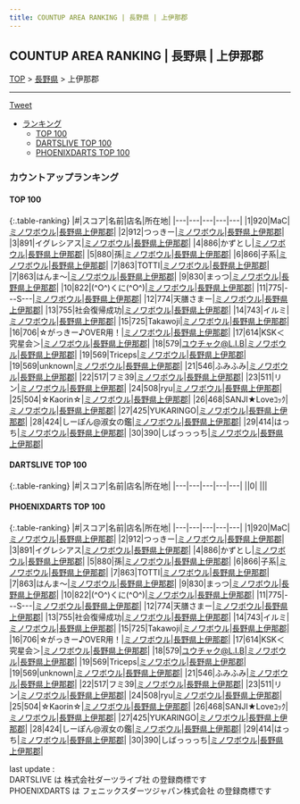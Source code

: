 ```yaml
---
title: COUNTUP AREA RANKING | 長野県 | 上伊那郡
---
```

## COUNTUP AREA RANKING | 長野県 | 上伊那郡

[TOP](/darts/rank/) > [長野県](/darts/rank/長野県/) > 上伊那郡

___

<a href="https://twitter.com/share?ref_src=twsrc%5Etfw" data-text="COUNTUP AREA RANKING | 長野県上伊那郡" class="twitter-share-button" data-hashtags="DARTSLIVE,PHOENIXDARTS,darts,ダーツ" data-show-count="false">Tweet</a>

* [ランキング](#カウントアップランキング)
    * [TOP 100](#top-100)
    * [DARTSLIVE TOP 100](#dartslive-top-100)
    * [PHOENIXDARTS TOP 100](#phoenixdarts-top-100)

### カウントアップランキング

#### TOP 100



{:.table-ranking}
|#|スコア|名前|店名|所在地|
|---|---|---|---|---|
|1|920|<span class="rank-name-pd">MaC</span>|<a href="https://vs.phoenixdarts.com/jp/shop/shopDetailInfo/s_89566?s_seq=89566">ミノワボウル</a>|<a href="/darts/rank/長野県/上伊那郡">長野県上伊那郡</a>|
|2|912|<span class="rank-name-pd">つっきー</span>|<a href="https://vs.phoenixdarts.com/jp/shop/shopDetailInfo/s_89566?s_seq=89566">ミノワボウル</a>|<a href="/darts/rank/長野県/上伊那郡">長野県上伊那郡</a>|
|3|891|<span class="rank-name-pd">イグレシアス</span>|<a href="https://vs.phoenixdarts.com/jp/shop/shopDetailInfo/s_89566?s_seq=89566">ミノワボウル</a>|<a href="/darts/rank/長野県/上伊那郡">長野県上伊那郡</a>|
|4|886|<span class="rank-name-pd">かずとし</span>|<a href="https://vs.phoenixdarts.com/jp/shop/shopDetailInfo/s_89566?s_seq=89566">ミノワボウル</a>|<a href="/darts/rank/長野県/上伊那郡">長野県上伊那郡</a>|
|5|880|<span class="rank-name-pd">孫</span>|<a href="https://vs.phoenixdarts.com/jp/shop/shopDetailInfo/s_89566?s_seq=89566">ミノワボウル</a>|<a href="/darts/rank/長野県/上伊那郡">長野県上伊那郡</a>|
|6|866|<span class="rank-name-pd">子系</span>|<a href="https://vs.phoenixdarts.com/jp/shop/shopDetailInfo/s_89566?s_seq=89566">ミノワボウル</a>|<a href="/darts/rank/長野県/上伊那郡">長野県上伊那郡</a>|
|7|863|<span class="rank-name-pd">TOTTI</span>|<a href="https://vs.phoenixdarts.com/jp/shop/shopDetailInfo/s_89566?s_seq=89566">ミノワボウル</a>|<a href="/darts/rank/長野県/上伊那郡">長野県上伊那郡</a>|
|7|863|<span class="rank-name-pd">はんま～</span>|<a href="https://vs.phoenixdarts.com/jp/shop/shopDetailInfo/s_89566?s_seq=89566">ミノワボウル</a>|<a href="/darts/rank/長野県/上伊那郡">長野県上伊那郡</a>|
|9|830|<span class="rank-name-pd">まっつ</span>|<a href="https://vs.phoenixdarts.com/jp/shop/shopDetailInfo/s_89566?s_seq=89566">ミノワボウル</a>|<a href="/darts/rank/長野県/上伊那郡">長野県上伊那郡</a>|
|10|822|<span class="rank-name-pd">(^O^)くに(^O^)</span>|<a href="https://vs.phoenixdarts.com/jp/shop/shopDetailInfo/s_89566?s_seq=89566">ミノワボウル</a>|<a href="/darts/rank/長野県/上伊那郡">長野県上伊那郡</a>|
|11|775|<span class="rank-name-pd">---S---</span>|<a href="https://vs.phoenixdarts.com/jp/shop/shopDetailInfo/s_89566?s_seq=89566">ミノワボウル</a>|<a href="/darts/rank/長野県/上伊那郡">長野県上伊那郡</a>|
|12|774|<span class="rank-name-pd">天膳さまー</span>|<a href="https://vs.phoenixdarts.com/jp/shop/shopDetailInfo/s_89566?s_seq=89566">ミノワボウル</a>|<a href="/darts/rank/長野県/上伊那郡">長野県上伊那郡</a>|
|13|755|<span class="rank-name-pd">社会復帰成功</span>|<a href="https://vs.phoenixdarts.com/jp/shop/shopDetailInfo/s_89566?s_seq=89566">ミノワボウル</a>|<a href="/darts/rank/長野県/上伊那郡">長野県上伊那郡</a>|
|14|743|<span class="rank-name-pd">イルミ</span>|<a href="https://vs.phoenixdarts.com/jp/shop/shopDetailInfo/s_89566?s_seq=89566">ミノワボウル</a>|<a href="/darts/rank/長野県/上伊那郡">長野県上伊那郡</a>|
|15|725|<span class="rank-name-pd">Takawoji</span>|<a href="https://vs.phoenixdarts.com/jp/shop/shopDetailInfo/s_89566?s_seq=89566">ミノワボウル</a>|<a href="/darts/rank/長野県/上伊那郡">長野県上伊那郡</a>|
|16|706|<span class="rank-name-pd">☆がっきー♪OVER用！</span>|<a href="https://vs.phoenixdarts.com/jp/shop/shopDetailInfo/s_89566?s_seq=89566">ミノワボウル</a>|<a href="/darts/rank/長野県/上伊那郡">長野県上伊那郡</a>|
|17|614|<span class="rank-name-pd">KSK＜究星会＞</span>|<a href="https://vs.phoenixdarts.com/jp/shop/shopDetailInfo/s_89566?s_seq=89566">ミノワボウル</a>|<a href="/darts/rank/長野県/上伊那郡">長野県上伊那郡</a>|
|18|579|<span class="rank-name-pd">ユウチャク@L.I.B</span>|<a href="https://vs.phoenixdarts.com/jp/shop/shopDetailInfo/s_89566?s_seq=89566">ミノワボウル</a>|<a href="/darts/rank/長野県/上伊那郡">長野県上伊那郡</a>|
|19|569|<span class="rank-name-pd">Triceps</span>|<a href="https://vs.phoenixdarts.com/jp/shop/shopDetailInfo/s_89566?s_seq=89566">ミノワボウル</a>|<a href="/darts/rank/長野県/上伊那郡">長野県上伊那郡</a>|
|19|569|<span class="rank-name-pd">unknown</span>|<a href="https://vs.phoenixdarts.com/jp/shop/shopDetailInfo/s_89566?s_seq=89566">ミノワボウル</a>|<a href="/darts/rank/長野県/上伊那郡">長野県上伊那郡</a>|
|21|546|<span class="rank-name-pd">ふみふみ</span>|<a href="https://vs.phoenixdarts.com/jp/shop/shopDetailInfo/s_89566?s_seq=89566">ミノワボウル</a>|<a href="/darts/rank/長野県/上伊那郡">長野県上伊那郡</a>|
|22|517|<span class="rank-name-pd">フミ39</span>|<a href="https://vs.phoenixdarts.com/jp/shop/shopDetailInfo/s_89566?s_seq=89566">ミノワボウル</a>|<a href="/darts/rank/長野県/上伊那郡">長野県上伊那郡</a>|
|23|511|<span class="rank-name-pd">リン</span>|<a href="https://vs.phoenixdarts.com/jp/shop/shopDetailInfo/s_89566?s_seq=89566">ミノワボウル</a>|<a href="/darts/rank/長野県/上伊那郡">長野県上伊那郡</a>|
|24|508|<span class="rank-name-pd">ryu</span>|<a href="https://vs.phoenixdarts.com/jp/shop/shopDetailInfo/s_89566?s_seq=89566">ミノワボウル</a>|<a href="/darts/rank/長野県/上伊那郡">長野県上伊那郡</a>|
|25|504|<span class="rank-name-pd">☆Kaorin☆</span>|<a href="https://vs.phoenixdarts.com/jp/shop/shopDetailInfo/s_89566?s_seq=89566">ミノワボウル</a>|<a href="/darts/rank/長野県/上伊那郡">長野県上伊那郡</a>|
|26|468|<span class="rank-name-pd">SANJI★Loveｺｯｸ</span>|<a href="https://vs.phoenixdarts.com/jp/shop/shopDetailInfo/s_89566?s_seq=89566">ミノワボウル</a>|<a href="/darts/rank/長野県/上伊那郡">長野県上伊那郡</a>|
|27|425|<span class="rank-name-pd">YUKARINGO</span>|<a href="https://vs.phoenixdarts.com/jp/shop/shopDetailInfo/s_89566?s_seq=89566">ミノワボウル</a>|<a href="/darts/rank/長野県/上伊那郡">長野県上伊那郡</a>|
|28|424|<span class="rank-name-pd">しーぽん@淑女の鑑</span>|<a href="https://vs.phoenixdarts.com/jp/shop/shopDetailInfo/s_89566?s_seq=89566">ミノワボウル</a>|<a href="/darts/rank/長野県/上伊那郡">長野県上伊那郡</a>|
|29|414|<span class="rank-name-pd">はっち</span>|<a href="https://vs.phoenixdarts.com/jp/shop/shopDetailInfo/s_89566?s_seq=89566">ミノワボウル</a>|<a href="/darts/rank/長野県/上伊那郡">長野県上伊那郡</a>|
|30|390|<span class="rank-name-pd">しばっっっち</span>|<a href="https://vs.phoenixdarts.com/jp/shop/shopDetailInfo/s_89566?s_seq=89566">ミノワボウル</a>|<a href="/darts/rank/長野県/上伊那郡">長野県上伊那郡</a>|


#### DARTSLIVE TOP 100



{:.table-ranking}
|#|スコア|名前|店名|所在地|
|---|---|---|---|---|
||0|<span class="rank-name-dl"> </span>|<a href=""></a>|<a href="/darts/rank//"></a>|


#### PHOENIXDARTS TOP 100



{:.table-ranking}
|#|スコア|名前|店名|所在地|
|---|---|---|---|---|
|1|920|<span class="rank-name-pd">MaC</span>|<a href="https://vs.phoenixdarts.com/jp/shop/shopDetailInfo/s_89566?s_seq=89566">ミノワボウル</a>|<a href="/darts/rank/長野県/上伊那郡">長野県上伊那郡</a>|
|2|912|<span class="rank-name-pd">つっきー</span>|<a href="https://vs.phoenixdarts.com/jp/shop/shopDetailInfo/s_89566?s_seq=89566">ミノワボウル</a>|<a href="/darts/rank/長野県/上伊那郡">長野県上伊那郡</a>|
|3|891|<span class="rank-name-pd">イグレシアス</span>|<a href="https://vs.phoenixdarts.com/jp/shop/shopDetailInfo/s_89566?s_seq=89566">ミノワボウル</a>|<a href="/darts/rank/長野県/上伊那郡">長野県上伊那郡</a>|
|4|886|<span class="rank-name-pd">かずとし</span>|<a href="https://vs.phoenixdarts.com/jp/shop/shopDetailInfo/s_89566?s_seq=89566">ミノワボウル</a>|<a href="/darts/rank/長野県/上伊那郡">長野県上伊那郡</a>|
|5|880|<span class="rank-name-pd">孫</span>|<a href="https://vs.phoenixdarts.com/jp/shop/shopDetailInfo/s_89566?s_seq=89566">ミノワボウル</a>|<a href="/darts/rank/長野県/上伊那郡">長野県上伊那郡</a>|
|6|866|<span class="rank-name-pd">子系</span>|<a href="https://vs.phoenixdarts.com/jp/shop/shopDetailInfo/s_89566?s_seq=89566">ミノワボウル</a>|<a href="/darts/rank/長野県/上伊那郡">長野県上伊那郡</a>|
|7|863|<span class="rank-name-pd">TOTTI</span>|<a href="https://vs.phoenixdarts.com/jp/shop/shopDetailInfo/s_89566?s_seq=89566">ミノワボウル</a>|<a href="/darts/rank/長野県/上伊那郡">長野県上伊那郡</a>|
|7|863|<span class="rank-name-pd">はんま～</span>|<a href="https://vs.phoenixdarts.com/jp/shop/shopDetailInfo/s_89566?s_seq=89566">ミノワボウル</a>|<a href="/darts/rank/長野県/上伊那郡">長野県上伊那郡</a>|
|9|830|<span class="rank-name-pd">まっつ</span>|<a href="https://vs.phoenixdarts.com/jp/shop/shopDetailInfo/s_89566?s_seq=89566">ミノワボウル</a>|<a href="/darts/rank/長野県/上伊那郡">長野県上伊那郡</a>|
|10|822|<span class="rank-name-pd">(^O^)くに(^O^)</span>|<a href="https://vs.phoenixdarts.com/jp/shop/shopDetailInfo/s_89566?s_seq=89566">ミノワボウル</a>|<a href="/darts/rank/長野県/上伊那郡">長野県上伊那郡</a>|
|11|775|<span class="rank-name-pd">---S---</span>|<a href="https://vs.phoenixdarts.com/jp/shop/shopDetailInfo/s_89566?s_seq=89566">ミノワボウル</a>|<a href="/darts/rank/長野県/上伊那郡">長野県上伊那郡</a>|
|12|774|<span class="rank-name-pd">天膳さまー</span>|<a href="https://vs.phoenixdarts.com/jp/shop/shopDetailInfo/s_89566?s_seq=89566">ミノワボウル</a>|<a href="/darts/rank/長野県/上伊那郡">長野県上伊那郡</a>|
|13|755|<span class="rank-name-pd">社会復帰成功</span>|<a href="https://vs.phoenixdarts.com/jp/shop/shopDetailInfo/s_89566?s_seq=89566">ミノワボウル</a>|<a href="/darts/rank/長野県/上伊那郡">長野県上伊那郡</a>|
|14|743|<span class="rank-name-pd">イルミ</span>|<a href="https://vs.phoenixdarts.com/jp/shop/shopDetailInfo/s_89566?s_seq=89566">ミノワボウル</a>|<a href="/darts/rank/長野県/上伊那郡">長野県上伊那郡</a>|
|15|725|<span class="rank-name-pd">Takawoji</span>|<a href="https://vs.phoenixdarts.com/jp/shop/shopDetailInfo/s_89566?s_seq=89566">ミノワボウル</a>|<a href="/darts/rank/長野県/上伊那郡">長野県上伊那郡</a>|
|16|706|<span class="rank-name-pd">☆がっきー♪OVER用！</span>|<a href="https://vs.phoenixdarts.com/jp/shop/shopDetailInfo/s_89566?s_seq=89566">ミノワボウル</a>|<a href="/darts/rank/長野県/上伊那郡">長野県上伊那郡</a>|
|17|614|<span class="rank-name-pd">KSK＜究星会＞</span>|<a href="https://vs.phoenixdarts.com/jp/shop/shopDetailInfo/s_89566?s_seq=89566">ミノワボウル</a>|<a href="/darts/rank/長野県/上伊那郡">長野県上伊那郡</a>|
|18|579|<span class="rank-name-pd">ユウチャク@L.I.B</span>|<a href="https://vs.phoenixdarts.com/jp/shop/shopDetailInfo/s_89566?s_seq=89566">ミノワボウル</a>|<a href="/darts/rank/長野県/上伊那郡">長野県上伊那郡</a>|
|19|569|<span class="rank-name-pd">Triceps</span>|<a href="https://vs.phoenixdarts.com/jp/shop/shopDetailInfo/s_89566?s_seq=89566">ミノワボウル</a>|<a href="/darts/rank/長野県/上伊那郡">長野県上伊那郡</a>|
|19|569|<span class="rank-name-pd">unknown</span>|<a href="https://vs.phoenixdarts.com/jp/shop/shopDetailInfo/s_89566?s_seq=89566">ミノワボウル</a>|<a href="/darts/rank/長野県/上伊那郡">長野県上伊那郡</a>|
|21|546|<span class="rank-name-pd">ふみふみ</span>|<a href="https://vs.phoenixdarts.com/jp/shop/shopDetailInfo/s_89566?s_seq=89566">ミノワボウル</a>|<a href="/darts/rank/長野県/上伊那郡">長野県上伊那郡</a>|
|22|517|<span class="rank-name-pd">フミ39</span>|<a href="https://vs.phoenixdarts.com/jp/shop/shopDetailInfo/s_89566?s_seq=89566">ミノワボウル</a>|<a href="/darts/rank/長野県/上伊那郡">長野県上伊那郡</a>|
|23|511|<span class="rank-name-pd">リン</span>|<a href="https://vs.phoenixdarts.com/jp/shop/shopDetailInfo/s_89566?s_seq=89566">ミノワボウル</a>|<a href="/darts/rank/長野県/上伊那郡">長野県上伊那郡</a>|
|24|508|<span class="rank-name-pd">ryu</span>|<a href="https://vs.phoenixdarts.com/jp/shop/shopDetailInfo/s_89566?s_seq=89566">ミノワボウル</a>|<a href="/darts/rank/長野県/上伊那郡">長野県上伊那郡</a>|
|25|504|<span class="rank-name-pd">☆Kaorin☆</span>|<a href="https://vs.phoenixdarts.com/jp/shop/shopDetailInfo/s_89566?s_seq=89566">ミノワボウル</a>|<a href="/darts/rank/長野県/上伊那郡">長野県上伊那郡</a>|
|26|468|<span class="rank-name-pd">SANJI★Loveｺｯｸ</span>|<a href="https://vs.phoenixdarts.com/jp/shop/shopDetailInfo/s_89566?s_seq=89566">ミノワボウル</a>|<a href="/darts/rank/長野県/上伊那郡">長野県上伊那郡</a>|
|27|425|<span class="rank-name-pd">YUKARINGO</span>|<a href="https://vs.phoenixdarts.com/jp/shop/shopDetailInfo/s_89566?s_seq=89566">ミノワボウル</a>|<a href="/darts/rank/長野県/上伊那郡">長野県上伊那郡</a>|
|28|424|<span class="rank-name-pd">しーぽん@淑女の鑑</span>|<a href="https://vs.phoenixdarts.com/jp/shop/shopDetailInfo/s_89566?s_seq=89566">ミノワボウル</a>|<a href="/darts/rank/長野県/上伊那郡">長野県上伊那郡</a>|
|29|414|<span class="rank-name-pd">はっち</span>|<a href="https://vs.phoenixdarts.com/jp/shop/shopDetailInfo/s_89566?s_seq=89566">ミノワボウル</a>|<a href="/darts/rank/長野県/上伊那郡">長野県上伊那郡</a>|
|30|390|<span class="rank-name-pd">しばっっっち</span>|<a href="https://vs.phoenixdarts.com/jp/shop/shopDetailInfo/s_89566?s_seq=89566">ミノワボウル</a>|<a href="/darts/rank/長野県/上伊那郡">長野県上伊那郡</a>|


<div class="footer border-top border-gray-light mt-5 pt-3 text-right text-gray">
    last update : <span style="font-weight: italic" id="foot_last_modified"></span><br />
    DARTSLIVE は 株式会社ダーツライブ社 の登録商標です<br />
    PHOENIXDARTS は フェニックスダーツジャパン株式会社 の登録商標です<br />
</div>

<script src="https://cdnjs.cloudflare.com/ajax/libs/jquery.tablesorter/2.31.3/js/jquery.tablesorter.min.js" integrity="sha512-qzgd5cYSZcosqpzpn7zF2ZId8f/8CHmFKZ8j7mU4OUXTNRd5g+ZHBPsgKEwoqxCtdQvExE5LprwwPAgoicguNg==" crossorigin="anonymous" referrerpolicy="no-referrer"></script>
<link rel="stylesheet" href="https://cdnjs.cloudflare.com/ajax/libs/jquery.tablesorter/2.31.3/css/theme.default.min.css" integrity="sha512-wghhOJkjQX0Lh3NSWvNKeZ0ZpNn+SPVXX1Qyc9OCaogADktxrBiBdKGDoqVUOyhStvMBmJQ8ZdMHiR3wuEq8+w==" crossorigin="anonymous" referrerpolicy="no-referrer" />
<script>
$(function() {
    $(".table-ranking").tablesorter({sortList:[[0, 0]]});
    $("#foot_last_modified").text(formatDate(new Date(document.lastModified), 'yyyy-MM-dd HH:mm:ss'));
});
</script>

<script async src="https://platform.twitter.com/widgets.js" charset="utf-8"></script>